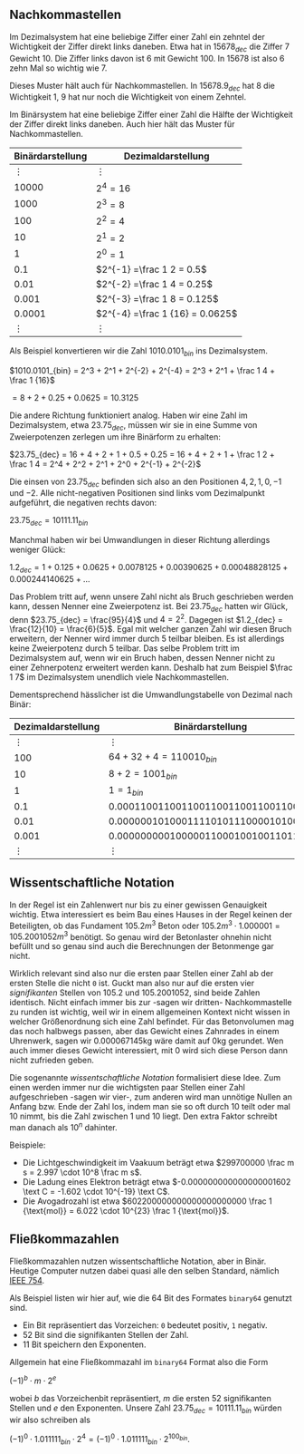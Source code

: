
## Nachkommastellen

Im Dezimalsystem hat eine beliebige Ziffer einer Zahl ein zehntel der Wichtigkeit der Ziffer direkt links daneben. 
Etwa hat in $`15678_{dec}`$ die Ziffer $7$ Gewicht $10$. Die Ziffer links davon ist $6$ mit Gewicht $100$. In $15678$ ist also $6$ zehn Mal so wichtig wie $7$.

Dieses Muster hält auch für Nachkommastellen. In $`15678.9_{dec}`$ hat $8$ die Wichtigkeit $1$, $9$ hat nur noch die Wichtigkeit von einem Zehntel. 

Im Binärsystem hat eine beliebige Ziffer einer Zahl die Hälfte der Wichtigkeit der Ziffer direkt links daneben. 
Auch hier hält das Muster für Nachkommastellen. 

Binärdarstellung | Dezimaldarstellung
-----------------|-------------------
$\vdots$         | $\vdots$
$10000$          | $`2^4 = 16`$
$1000$           | $`2^3 = 8`$
$100$            | $`2^2 = 4`$
$10$             | $`2^1 = 2`$
$1$              | $`2^0 = 1`$
$0.1$            | $`2^{-1} =\frac 1 2 = 0.5`$
$0.01$           | $`2^{-2} =\frac 1 4 = 0.25`$
$0.001$          | $`2^{-3} =\frac 1 8 = 0.125`$
$0.0001$         | $`2^{-4} =\frac 1 {16} = 0.0625`$
$\vdots$         | $\vdots$

Als Beispiel konvertieren wir die Zahl $`1010.0101_{bin}`$ ins Dezimalsystem.

$`1010.0101_{bin} = 2^3 + 2^1 + 2^{-2} + 2^{-4} = 2^3 + 2^1 + \frac 1 4 + \frac 1 {16}`$

$`= 8 + 2 + 0.25 + 0.0625 = 10.3125`$

Die andere Richtung funktioniert analog. Haben wir eine Zahl im Dezimalsystem, etwa $`23.75_{dec}`$, müssen wir sie in eine Summe von Zweierpotenzen zerlegen um ihre Binärform zu erhalten:

$`23.75_{dec} = 16 + 4 + 2 + 1 + 0.5 + 0.25 = 16 + 4 + 2 + 1 + \frac 1 2 + \frac 1 4 = 2^4 + 2^2 + 2^1 + 2^0 + 2^{-1} + 2^{-2}`$

Die einsen von $`23.75_{dec}`$ befinden sich also an den Positionen $4, 2, 1, 0, -1$ und $-2$.
Alle nicht-negativen Positionen sind links vom Dezimalpunkt aufgeführt, die negativen rechts davon:

$`23.75_{dec} = 10111.11_{bin}`$

Manchmal haben wir bei Umwandlungen in dieser Richtung allerdings weniger Glück:

$`1.2_{dec} = 1 + 0.125 + 0.0625 + 0.0078125 + 0.00390625 + 0.00048828125 + 0.000244140625 + \dots`$

Das Problem tritt auf, wenn unsere Zahl nicht als Bruch geschrieben werden kann, dessen Nenner eine Zweierpotenz ist. 
Bei $`23.75_{dec}`$ hatten wir Glück, denn $`23.75_{dec} = \frac{95}{4}`$ und $`4 = 2^2`$. Dagegen ist $`1.2_{dec} = \frac{12}{10} = \frac{6}{5}`$. Egal mit welcher ganzen Zahl wir diesen Bruch erweitern, der Nenner wird immer durch $5$ teilbar bleiben. Es ist allerdings keine Zweierpotenz durch $5$ teilbar. Das selbe Problem tritt im Dezimalsystem auf, wenn wir ein Bruch haben, dessen Nenner nicht zu einer Zehnerpotenz erweitert werden kann. Deshalb hat zum Beispiel $`\frac 1 7`$ im Dezimalsystem unendlich viele Nachkommastellen.

Dementsprechend hässlicher ist die Umwandlungstabelle von Dezimal nach Binär:

Dezimaldarstellung | Binärdarstellung
-------------------|-------------------
$\vdots$           | $\vdots$
$100$              | $`64 + 32 + 4 = 110010_{bin}`$
$10$               | $`8 + 2 = 1001_{bin}`$
$1$                | $`1 = 1_{bin}`$
$0.1$              | $`0.00011001100110011001100110011001\dots`$
$0.01$             | $`0.00000010100011110101110000101000\dots`$
$0.001$            | $`0.00000000010000011000100100110111\dots`$
$\vdots$           | $\vdots$


## Wissentschaftliche Notation

In der Regel ist ein Zahlenwert nur bis zu einer gewissen Genauigkeit wichtig. Etwa interessiert es beim Bau eines Hauses in der Regel keinen der Beteiligten, ob das Fundament $`105.2 m^3`$ Beton oder $`105.2 m^3 \cdot 1.000001 = 105.2001052 m^3`$ benötigt. So genau wird der Betonlaster ohnehin nicht befüllt und so genau sind auch die Berechnungen der Betonmenge gar nicht. 

Wirklich relevant sind also nur die ersten paar Stellen einer Zahl ab der ersten Stelle die nicht `0` ist. Guckt man also nur auf die ersten vier _signifikanten_ Stellen von $`105.2`$ und $`105.2001052`$, sind beide Zahlen identisch. Nicht einfach immer bis zur -sagen wir dritten- Nachkommastelle zu runden ist wichtig, weil wir in einem allgemeinen Kontext nicht wissen in welcher Größenordnung sich eine Zahl befindet. Für das Betonvolumen mag das noch halbwegs passen, aber das Gewicht eines Zahnrades in einem Uhrenwerk, sagen wir $`0.000067145 \text{kg}`$ wäre damit auf $0 \text{kg}$ gerundet. Wen auch immer dieses Gewicht interessiert, mit $0$ wird sich diese Person dann nicht zufrieden geben.

Die sogenannte _wissentschaftliche Notation_ formalisiert diese Idee. Zum einen werden immer nur die wichtigsten paar Stellen einer Zahl aufgeschrieben -sagen wir vier-, zum anderen wird man unnötige Nullen an Anfang bzw. Ende der Zahl los, indem man sie so oft durch 10 teilt oder mal 10 nimmt, bis die Zahl zwischen 1 und 10 liegt. Den extra Faktor schreibt man danach als $`10^n`$ dahinter.

Beispiele:
* Die Lichtgeschwindigkeit im Vaakuum beträgt etwa $`299700000 \frac m s = 2.997 \cdot 10^8 \frac m s`$.
* Die Ladung eines Elektron beträgt etwa $`-0.000000000000000001602 \text C = -1.602 \cdot 10^{-19} \text C`$.
* Die Avogadrozahl ist etwa $`602200000000000000000000 \frac 1 {\text{mol}} = 6.022 \cdot 10^{23} \frac 1 {\text{mol}}`$.

## Fließkommazahlen

Fließkommazahlen nutzen wissentschaftliche Notation, aber in Binär. Heutige Computer nutzen dabei quasi alle den selben Standard, nämlich [IEEE 754](https://de.wikipedia.org/wiki/IEEE_754).

Als Beispiel listen wir hier auf, wie die $64$ Bit des Formates `binary64` genutzt sind.
* Ein Bit repräsentiert das Vorzeichen: `0` bedeutet positiv, `1` negativ.
* $52$ Bit sind die signifikanten Stellen der Zahl.
* $11$ Bit speichern den Exponenten.

Allgemein hat eine Fließkommazahl im `binary64` Format also die Form

$`(-1)^b \cdot m \cdot 2^e`$

wobei $b$ das Vorzeichenbit repräsentiert, $m$ die ersten $52$ signifikanten Stellen und $e$ den Exponenten.
Unsere Zahl $`23.75_{dec} = 10111.11_{bin}`$ würden wir also schreiben als

$`(-1)^0 \cdot 1.011111_{bin} \cdot 2^{4} = (-1)^0 \cdot 1.011111_{bin} \cdot 2^{100_{bin}}`$. 
